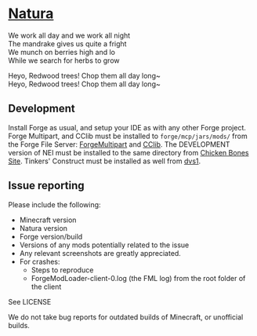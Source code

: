 # [Natura](http://www.minecraftforum.net/forums/mapping-and-modding/minecraft-mods/1294968-natura)

We work all day and we work all night  
The mandrake gives us quite a fright  
We munch on berries high and lo  
While we search for herbs to grow  

Heyo, Redwood trees! Chop them all day long~  
Heyo, Redwood trees! Chop them all day long~  

## Development
Install Forge as usual, and setup your IDE as with any other Forge project. Forge Multipart, and CClib must be installed to `forge/mcp/jars/mods/` from the Forge File Server: [ForgeMultipart](http://files.minecraftforge.net/ForgeMultipart/) and [CClib](http://files.minecraftforge.net/CodeChickenLib/). The DEVELOPMENT version of NEI must be installed to the same directory from [Chicken Bones Site](http://www.chickenbones.craftsaddle.org/Files/New_Versions/links.php). Tinkers' Construct must be installed as well from [dvs1](https://dvs1.progwml6.com/jenkins/job/TConstruct_1.7.x/).

## Issue reporting
Please include the following:

* Minecraft version
* Natura version
* Forge version/build
* Versions of any mods potentially related to the issue 
* Any relevant screenshots are greatly appreciated.
* For crashes:
	* Steps to reproduce
	* ForgeModLoader-client-0.log (the FML log) from the root folder of the client



See LICENSE

We do not take bug reports for outdated builds of Minecraft, or unofficial builds.

